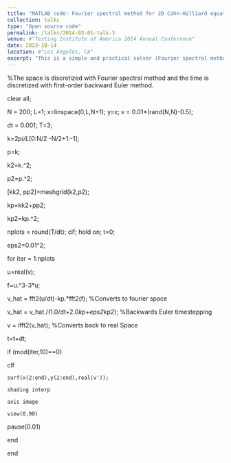 ```yaml
---
title: "MATLAB code: Fourier spectral method for 2D Cahn-Hilliard equation"
collection: talks
type: "Open source code"
permalink: /talks/2014-03-01-talk-3
venue: #"Testing Institute of America 2014 Annual Conference"
date: 2023-10-14
location: #"Los Angeles, CA"
excerpt: "This is a simple and practical solver (Fourier spectral method) for 2D Cahn-Hilliard equation with periodic boundary conditions. The MATLAB codes are pasted here. <br/><img src='/images/chsp.png'>"
---
```


%The space is discretized with Fourier spectral method and the time is discretized with first-order backward Euler method.

clear all;

N = 200; L=1; x=linspace(0,L,N+1); y=x; v = 0.01*(rand(N,N)-0.5);

dt = 0.001; T=3;

k=2*pi/L*[0:N/2 -N/2+1:-1];

p=k;

k2=k.^2;

p2=p.^2;

[kk2, pp2]=meshgrid(k2,p2);

 kp=kk2+pp2;

kp2=kp.^2;

 nplots = round(T/dt); clf; hold on; t=0;

eps2=0.01^2;

for iter = 1:nplots

u=real(v);

 f=u.^3-3*u;

v_hat = fft2(u/dt)-kp.*fft2(f); %Converts to fourier space

v_hat = v_hat./(1.0/dt+2.0*kp+eps2*kp2); %Backwards Euler timestepping

v = ifft2(v_hat); %Converts back to real Space

t=t+dt;

if (mod(iter,10)==0)

clf

    surf(x(2:end),y(2:end),real(v'));

    shading interp

    axis image

    view(0,90)   

pause(0.01)

end

end
